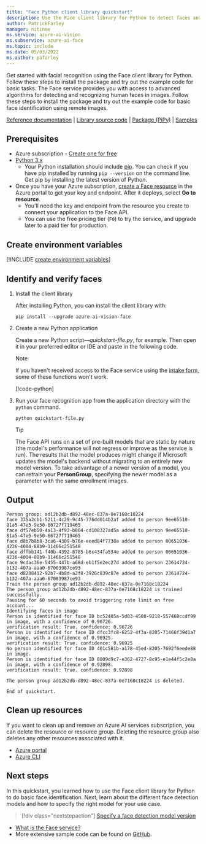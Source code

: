 ```yaml
---
title: "Face Python client library quickstart"
description: Use the Face client library for Python to detect faces and identify faces (facial recognition search).
author: PatrickFarley
manager: nitinme
ms.service: azure-ai-vision
ms.subservice: azure-ai-face
ms.topic: include
ms.date: 05/03/2022
ms.author: pafarley
---
```


Get started with facial recognition using the Face client library for Python. Follow these steps to install the package and try out the example code for basic tasks. The Face service provides you with access to advanced algorithms for detecting and recognizing human faces in images. Follow these steps to install the package and try out the example code for basic face identification using remote images.

[Reference documentation](https://aka.ms/azsdk-python-face-ref) | [Library source code](https://github.com/Azure/azure-sdk-for-python/tree/main/sdk/face/azure-ai-vision-face) | [Package (PiPy)](https://aka.ms/azsdk-python-face-pkg) | [Samples](https://github.com/Azure/azure-sdk-for-python/tree/main/sdk/face/azure-ai-vision-face/samples)

## Prerequisites

* Azure subscription - [Create one for free](https://azure.microsoft.com/pricing/purchase-options/azure-account?cid=msft_learn)
* [Python 3.x](https://www.python.org/)
  * Your Python installation should include [pip](https://pip.pypa.io/en/stable/). You can check if you have pip installed by running `pip --version` on the command line. Get pip by installing the latest version of Python.
* Once you have your Azure subscription, <a href="https://portal.azure.com/#create/Microsoft.CognitiveServicesFace"  title="Create a Face resource"  target="_blank">create a Face resource</a> in the Azure portal to get your key and endpoint. After it deploys, select **Go to resource**.
    * You'll need the key and endpoint from the resource you create to connect your application to the Face API.
    * You can use the free pricing tier (`F0`) to try the service, and upgrade later to a paid tier for production.


## Create environment variables

[!INCLUDE [create environment variables](../face-environment-variables.md)]

## Identify and verify faces

1. Install the client library

    After installing Python, you can install the client library with:

    ```console
    pip install --upgrade azure-ai-vision-face
    ```

1. Create a new Python application

    Create a new Python script&mdash;*quickstart-file.py*, for example. Then open it in your preferred editor or IDE and paste in the following code.

    > [!NOTE]
    > If you haven't received access to the Face service using the [intake form](https://aka.ms/facerecognition), some of these functions won't work.

    [!code-python[](~/cognitive-services-quickstart-code/python/Face/Quickstart.py?name=snippet_single)]


1. Run your face recognition app from the application directory with the `python` command.

    ```console
    python quickstart-file.py
    ```

    > [!TIP]
    > The Face API runs on a set of pre-built models that are static by nature (the model's performance will not regress or improve as the service is run). The results that the model produces might change if Microsoft updates the model's backend without migrating to an entirely new model version. To take advantage of a newer version of a model, you can retrain your **PersonGroup**, specifying the newer model as a parameter with the same enrollment images.



## Output

```console
Person group: ad12b2db-d892-48ec-837a-0e7168c18224
face 335a2cb1-5211-4c29-9c45-776dd014b2af added to person 9ee65510-81a5-47e5-9e50-66727f719465
face df57eb50-4a13-4f93-b804-cd108327ad5a added to person 9ee65510-81a5-47e5-9e50-66727f719465
face d8b7b8b8-3ca6-4309-b76e-eeed84f7738a added to person 00651036-4236-4004-88b9-11466c251548
face dffbb141-f40b-4392-8785-b6c434fa534e added to person 00651036-4236-4004-88b9-11466c251548
face 9cdac36e-5455-447b-a68d-eb1f5e2ec27d added to person 23614724-b132-407a-aaa0-67003987ce93
face d8208412-92b7-4b8d-a2f8-3926c839c87e added to person 23614724-b132-407a-aaa0-67003987ce93
Train the person group ad12b2db-d892-48ec-837a-0e7168c18224
The person group ad12b2db-d892-48ec-837a-0e7168c18224 is trained successfully.
Pausing for 60 seconds to avoid triggering rate limit on free account...
Identifying faces in image
Person is identified for face ID bc52405a-5d83-4500-9218-557468ccdf99 in image, with a confidence of 0.96726.
verification result: True. confidence: 0.96726
Person is identified for face ID dfcc3fc8-6252-4f3a-8205-71466f39d1a7 in image, with a confidence of 0.96925.
verification result: True. confidence: 0.96925
No person identified for face ID 401c581b-a178-45ed-8205-7692f6eede88 in image.
Person is identified for face ID 8809d9c7-e362-4727-8c95-e1e44f5c2e8a in image, with a confidence of 0.92898.
verification result: True. confidence: 0.92898

The person group ad12b2db-d892-48ec-837a-0e7168c18224 is deleted.

End of quickstart.
```



## Clean up resources

If you want to clean up and remove an Azure AI services subscription, you can delete the resource or resource group. Deleting the resource group also deletes any other resources associated with it.

* [Azure portal](../../../multi-service-resource.md?pivots=azportal#clean-up-resources)
* [Azure CLI](../../../multi-service-resource.md?pivots=azcli#clean-up-resources)

## Next steps

In this quickstart, you learned how to use the Face client library for Python to do basic face identification. Next, learn about the different face detection models and how to specify the right model for your use case.

> [!div class="nextstepaction"]
> [Specify a face detection model version](../../how-to/specify-detection-model.md)

* [What is the Face service?](../../overview-identity.md)
* More extensive sample code can be found on [GitHub](https://aka.ms/FaceSamples).
